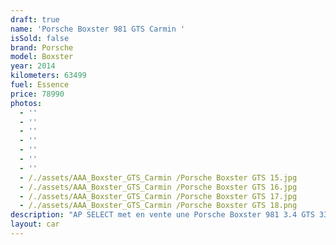 ```yaml
---
draft: true
name: 'Porsche Boxster 981 GTS Carmin '
isSold: false
brand: Porsche
model: Boxster
year: 2014
kilometers: 63499
fuel: Essence
price: 78990
photos:
  - ''
  - ''
  - ''
  - ''
  - ''
  - ''
  - ''
  - /./assets/AAA_Boxster_GTS_Carmin /Porsche Boxster GTS 15.jpg
  - /./assets/AAA_Boxster_GTS_Carmin /Porsche Boxster GTS 16.jpg
  - /./assets/AAA_Boxster_GTS_Carmin /Porsche Boxster GTS 17.jpg
  - /./assets/AAA_Boxster_GTS_Carmin /Porsche Boxster GTS 18.png
description: "AP SELECT met en vente une Porsche Boxster 981 3.4 GTS 330ch PDK.\nModèle du 11/2014 avec 63500km.\n\nCouleur Carmin Rot, intérieur cuir entendu noir avec surpiqûres rouge.\n\nPack GTS Alcantara avec pack carbon intérieur.\n\nVéhicule origine France \U0001F1EB\U0001F1F7.\n\nLe véhicule est en parfait état avec carnet complet Porsche et historique suivi.\n\nGarantie jusqu’au 04/2024.\n\nDernier entretien fait en CP Porsche le 11/2022 à 54000km.\n\nLes pneus et freins sont en parfait état.\n\nLe CT est a jour.\n\nÉquipements et options :\n- Boîte PDK\n- Freinage sport étriers rouge\n- Pack Chrono plus\n- Echappement sport PSE\n- Suspensions PASM+\n- Jantes 20\" Carrera S\n- Intérieur Cuir entendu\n- Pack intérieur Carbon\n- Sono BOSE\n- Sièges Sport +\n- Volant Sport + alcantara\n- Phares PDLS +\n- Projecteurs de jour à LED\n- Fond de compteur rouge carmin\n- Rollbar rouge carmin\n- Sièges chauffants\n- Écuissons GTS sur les appuis tête\n- Régulateur de vitesse\n- Aide au stationnement AV / AR\n- Affichage multifonctions plus\n- Climatisation\n- Éclairage et essuie-glaces automatique\n- Rétroviseurs électriques et chauffants\n- Rétroviseurs int / ext Electrochrome\n- Éclairage d’ambiance\n\nDisponible et visible sur RDV pour acheteur sérieux.\n\nPossibilité d'une garantie 3, 6 ou 12 mois en supplément.\n\nRéalisation des démarches d'immatriculation.\n\nAP SELECT c'est des solutions de courtage et conciergerie sur mesure pour profiter librement de sa passion et de son patrimoine.\n\nPrenez le volant, AP SELECT s'occupe du reste."
layout: car
---
```


